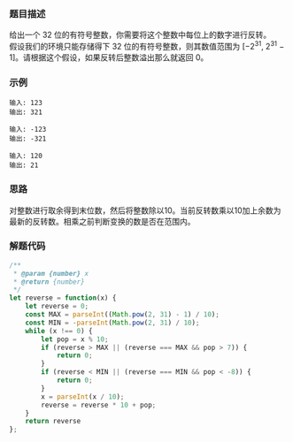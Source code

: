 ### 题目描述
给出一个 32 位的有符号整数，你需要将这个整数中每位上的数字进行反转。  
假设我们的环境只能存储得下 32 位的有符号整数，则其数值范围为 [−2<sup>31</sup>,  2<sup>31</sup> − 1]。请根据这个假设，如果反转后整数溢出那么就返回 0。
### 示例
```
输入: 123
输出: 321

输入: -123
输出: -321

输入: 120
输出: 21
```
### 思路
对整数进行取余得到末位数，然后将整数除以10。当前反转数乘以10加上余数为最新的反转数。相乘之前判断变换的数是否在范围内。
### 解题代码
```javascript
/**
 * @param {number} x
 * @return {number}
 */
let reverse = function(x) {
    let reverse = 0;
    const MAX = parseInt((Math.pow(2, 31) - 1) / 10);
    const MIN = -parseInt(Math.pow(2, 31) / 10);
    while (x !== 0) {
        let pop = x % 10;
        if (reverse > MAX || (reverse === MAX && pop > 7)) {
            return 0;
        }
        if (reverse < MIN || (reverse === MIN && pop < -8)) {
            return 0;
        }
        x = parseInt(x / 10);
        reverse = reverse * 10 + pop;
    }
    return reverse
};
```
